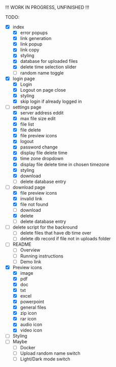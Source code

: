 !!! WORK IN PROGRESS, UNFINISHED !!!

TODO:

* [X] index
  * [X] error popups
  * [X] link generation
  * [X] link popup
  * [X] link copy
  * [X] styling
  * [X] database for uploaded files
  * [X] delete time selection slider
  * [ ] random name toggle
* [X] login page
  * [X] Login
  * [X] Logout on page close
  * [X] styling
  * [X] skip login if already logged in
* [ ] settings page
  * [X] server address eddit
  * [X] max file size edit
  * [X] file list
  * [X] file delete
  * [X] file preview icons
  * [X] logout
  * [X] password change
  * [X] display file delete time
  * [X] time zone dropdown
  * [X] display file delete time in chosen timezone
  * [X] styling
  * [X] download
  * [ ] delete database entry
* [ ] download page
  * [X] file preview icons
  * [X] invalid link
  * [X] file not found
  * [ ] download
  * [X] delete
  * [ ] delete database entry
* [ ] delete script for the backround
  * [ ] delete files that have db time over
  * [ ] delete db record if file not in uploads folder
* [ ] README
  * [ ] Overview
  * [ ] Running instructions
  * [ ] Demo link
* [X] Preview icons
  * [X] image
  * [X] pdf
  * [X] doc
  * [X] txt
  * [X] excel
  * [X] powerpoint
  * [X] general files
  * [X] zip icon
  * [X] rar icon
  * [X] audio icon
  * [X] video icon
* [ ] Styling
* [ ] Maybe
  * [ ] Docker
  * [ ] Upload random name switch
  * [ ] Light/Dark mode switch
